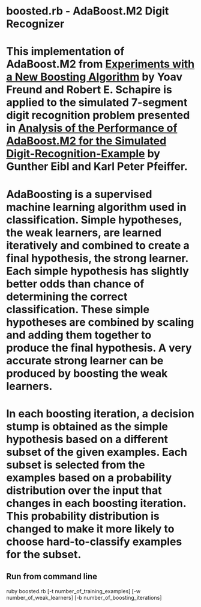 boosted.rb - AdaBoost.M2 Digit Recognizer 
=========================================

This implementation of AdaBoost.M2 from [Experiments with a New Boosting Algorithm](http://www.cs.princeton.edu/~schapire/publist.html) by Yoav
Freund and Robert E. Schapire is applied to the simulated 7-segment digit
recognition problem presented in [Analysis of the Performance of AdaBoost.M2 for the 
Simulated Digit-Recognition-Example](http://citeseerx.ist.psu.edu/viewdoc/download?doi=10.1.1.86.8158&rep=rep1&type=pdf)
 by Gunther Eibl and Karl Peter Pfeiffer.
====
AdaBoosting is a supervised machine learning algorithm used in classification.
Simple hypotheses, the weak learners, are learned iteratively and combined to create
a final hypothesis, the strong learner. Each simple hypothesis has slightly better odds than chance of determining the
correct classification. These simple hypotheses are combined by
scaling and adding them together to produce the final hypothesis.
A very accurate strong learner can be produced by boosting the weak learners.
====
In each boosting iteration, a decision stump is obtained as the simple hypothesis based on a different subset of the given examples.
Each subset is selected from the examples based on a probability distribution over the input that changes in each
boosting iteration. This probability distribution is changed to make it more likely to choose hard-to-classify examples
for the subset.
====
Run from command line
---------------------
ruby boosted.rb [-t number_of_training_examples] [-w number_of_weak_learners] [-b number_of_boosting_iterations]